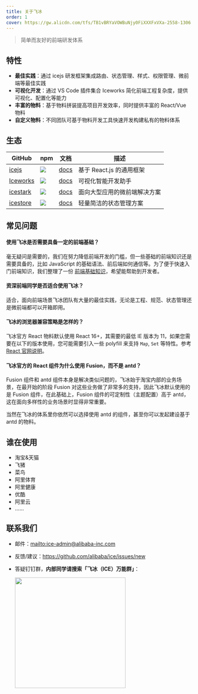 ```yaml
---
title: 关于飞冰
order: 1
cover: https://gw.alicdn.com/tfs/TB1vBRYaVOWBuNjy0FiXXXFxVXa-2558-1306.jpg
---
```


> 简单而友好的前端研发体系

## 特性

- **最佳实践**：通过 icejs 研发框架集成路由、状态管理、样式、权限管理、微前端等最佳实践
- **可视化开发**：通过 VS Code 插件集合 Iceworks 简化前端工程复杂度，提供可视化、配置化等能力
- **丰富的物料**：基于物料拼装提高项目开发效率，同时提供丰富的 React/Vue 物料
- **自定义物料**：不同团队可基于物料开发工具快速开发构建私有的物料体系

## 生态

|    GitHub         |    npm                                 |     文档    |   描述       |
|----------------|-----------------------------------------|--------------|-----------|
| [icejs](https://github.com/alibaba/ice) | ![](https://img.shields.io/npm/v/ice.js.svg) | [docs](/docs/guide/intro) |基于 React.js 的通用框架|
| [Iceworks](https://github.com/ice-lab/iceworks) | ![](https://vsmarketplacebadge.apphb.com/version-short/iceworks-team.iceworks.svg?logo=visual-studio-code) | [docs](/docs/iceworks/about) |可视化智能开发助手|
| [icestark](https://github.com/ice-lab/icestark) | ![](https://img.shields.io/npm/v/@ice/stark.svg) | [docs](/docs/icestark/guide/about) |面向大型应用的微前端解决方案|
| [icestore](https://github.com/ice-lab/icestore) | ![](https://img.shields.io/npm/v/@ice/store.svg) | [docs](https://github.com/ice-lab/icestore#icestore) |轻量简洁的状态管理方案|

## 常见问题

#### 使用飞冰是否需要具备一定的前端基础？

毫无疑问是需要的，我们在努力降低前端开发的门槛，但一些基础的前端知识还是需要具备的，比如 JavaScript 的基础语法、前后端如何通信等。为了便于快速入门前端知识，我们整理了一份 [前端基础知识](/docs/guide/resource/front-basic)，希望能帮助到开发者。

#### 资深前端同学是否适合使用飞冰？

适合，面向前端场景飞冰团队有大量的最佳实践，无论是工程、规范、状态管理还是微前端都可以开箱即用。

#### 飞冰的浏览器兼容策略是怎样的？

飞冰官方 React 物料默认使用 React 16+，其需要的最低 IE 版本为 11，如果您需要在以下的版本使用，您可能需要引入一些 polyfill 来支持 `Map`, `Set` 等特性。参考[React 官网说明](https://reactjs.org/blog/2017/09/26/react-v16.0.html#javascript-environment-requirements)。

#### 飞冰官方的 React 组件为什么使用 Fusion，而不是 antd？

Fusion 组件和 antd 组件本身是解决类似问题的，飞冰始于淘宝内部的业务场景，在最开始的阶段 Fusion 对这些业务做了非常多的支持，因此飞冰默认使用的是 Fusion 组件，在此基础上，Fusion 组件的可定制性（主题配置）高于 antd，这在面向多样性的业务场景时显得非常重要。

当然在飞冰的体系里你依然可以选择使用 antd 的组件，甚至你可以发起建设基于 antd 的物料。

## 谁在使用

- 淘宝&天猫
- 飞猪
- 菜鸟
- 阿里体育
- 阿里健康
- 优酷
- 阿里云
- ……

## 联系我们

* 邮件：<mailto:ice-admin@alibaba-inc.com>
* 反馈/建议：<https://github.com/alibaba/ice/issues/new>
* 答疑钉钉群，**内部同学请搜索「飞冰（ICE）万能群」**：

  <img src="http://ice.alicdn.com/assets/images/qrcode.png" width="300" />
